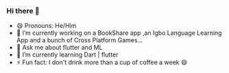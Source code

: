 ### Hi there 👋
- 😄 Pronouns: He/Him
- 🔭 I’m currently working on a BookShare app 
  ,an Igbo Language Learning App and a bunch of Cross Platform Games...
- 💬 Ask me about flutter and ML
- 🌱 I’m currently learning Dart | flutter
- ⚡ Fun fact: I don't drink more than a cup of coffee a week  😄
<!--
**onuohasilver/onuohasilver** is a ✨ _special_ ✨ repository because its `README.md` (this file) appears on your GitHub profile.

Here are some ideas to get you started:



- 👯 I’m looking to collaborate on ...
- 🤔 I’m looking for help with ...

- 📫 How to reach me: ...
- 😄 Pronouns: ...

-->
